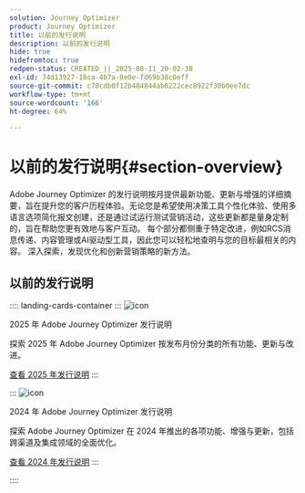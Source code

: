 ```yaml
---
solution: Journey Optimizer
product: Journey Optimizer
title: 以前的发行说明
description: 以前的发行说明
hide: true
hidefromtoc: true
redpen-status: CREATED_||_2025-08-11_20-02-38
exl-id: 74d13927-18ca-4b7a-8e0e-fd69b38c0eff
source-git-commit: c70cdb0f12b484844ab0222cec8922f30b0ee7dc
workflow-type: tm+mt
source-wordcount: '166'
ht-degree: 64%

---
```


# 以前的发行说明{#section-overview}

Adobe Journey Optimizer 的发行说明按月提供最新功能、更新与增强的详细摘要，旨在提升您的客户历程体验。无论您是希望使用决策工具个性化体验、使用多语言选项简化报文创建，还是通过试运行测试营销活动，这些更新都是量身定制的，旨在帮助您更有效地与客户互动。 每个部分都侧重于特定改进，例如RCS消息传递、内容管理或AI驱动型工具，因此您可以轻松地查明与您的目标最相关的内容。 深入探索，发现优化和创新营销策略的新方法。

## 以前的发行说明

:::: landing-cards-container
:::
![icon](https://cdn.experienceleague.adobe.com/icons/list-check.svg?lang=zh-Hans)

2025 年 Adobe Journey Optimizer 发行说明

探索 2025 年 Adobe Journey Optimizer 按发布月份分类的所有功能、更新与改进。

[查看 2025 年发行说明](../using/rn/release-notes-2025.md)
:::

:::
![icon](https://cdn.experienceleague.adobe.com/icons/list-check.svg?lang=zh-Hans)

2024 年 Adobe Journey Optimizer 发行说明

探索 Adobe Journey Optimizer 在 2024 年推出的各项功能、增强与更新，包括跨渠道及集成领域的全面优化。

[查看 2024 年发行说明](../using/rn/release-notes-2024.md)
:::

::::
